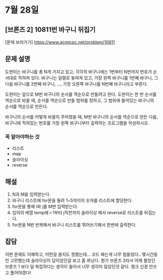 # 7월 28일

## [브론즈 2] 10811번 바구니 뒤집기

[문제 보러가기]
https://www.acmicpc.net/problem/10811

## 문제 설명

도현이는 바구니를 총 N개 가지고 있고, 각각의 바구니에는 1번부터 N번까지 번호가 순서대로 적혀져 있다. 바구니는 일렬로 놓여져 있고, 가장 왼쪽 바구니를 1번째 바구니, 그 다음 바구니를 2번째 바구니, ..., 가장 오른쪽 바구니를 N번째 바구니라고 부른다.

도현이는 앞으로 M번 바구니의 순서를 역순으로 만들려고 한다. 도현이는 한 번 순서를 역순으로 바꿀 때, 순서를 역순으로 만들 범위를 정하고, 그 범위에 들어있는 바구니의 순서를 역순으로 만든다.

바구니의 순서를 어떻게 바꿀지 주어졌을 때, M번 바구니의 순서를 역순으로 만든 다음, 바구니에 적혀있는 번호를 가장 왼쪽 바구니부터 출력하는 프로그램을 작성하시오.

### 꼭 알아야하는 것

-   리스트
-   map
-   슬라이싱
-   reverse

## 해설

1. N과 M을 입력받는다.
2. 바구니 리스트에 for문을 돌려 1~5까지의 숫자를 리스트에 할당한다.
3. for문을 통해 i와 j를 M번 입력받는다.
4. 임의의 배열 temp에 i-1부터 j직전까지 슬라이싱 해서 reverse로 리스트를 뒤집는다.
5. for문을 N번 반복해서 바구니 리스트를 뛰어쓰기해서 한번에 출력한다.

## 잡담

이번 문제도 이해하고, 어떤걸 쓸지도 정했는데... 코드 짜는게 너무 힘들었다..
몇시간동안 고민했는데 슬라이싱이 답이었던걸 보고 좀 화났다.
뭔가 브론즈 2라서 어제 풀었던 브론즈 1 보다 덜 복잡하다는 생각이 들어서 너무 생각이 많았던것 같다.
랭크 신경 안쓰고 풀어야겠다!
